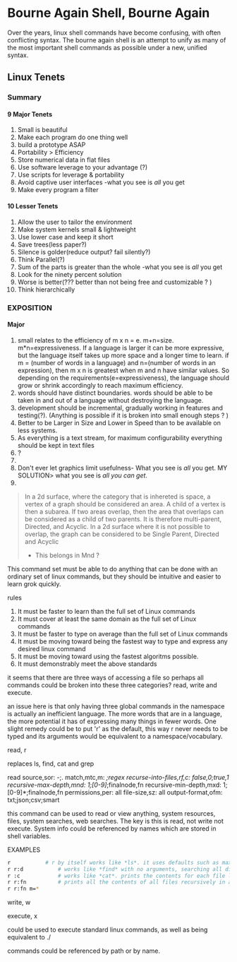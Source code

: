 # Bourne Again Shell, Bourne Again

Over the years, linux shell commands have become confusing, with often conflicting syntax. The bourne again shell is an attempt to unify as many of the most important shell commands as possible under a new, unified syntax.


## Linux Tenets

### Summary

#### 9 Major Tenets

1.	Small is beautiful
2.	Make each program do one thing well
3.	build a prototype ASAP
4.	Portability > Efficiency
5.	Store numerical data in flat files
6.	Use software leverage to your advantage (?)
7.	Use scripts for leverage & portability
8.	Avoid captive user interfaces
		-what you see is *all* you get
9.	Make every program a filter

#### 10 Lesser Tenets

1.	Allow the user to tailor the environment
2.	Make system kernels small & lightweight
3.	Use lower case and keep it short
4.	Save trees(less paper?)
5.	Silence is golder(reduce output? fail silently?)
6.	Think Parallel(?)
7.	Sum of the parts is greater than the whole
		-what you see is *all* you get
8.	Look for the ninety percent solution
9.	Worse is better(??? better than not being free and customizable ? )
10.	Think hierarchically

### EXPOSITION

#### Major

1.	small relates to the efficiency of m x n = e. m+n=size. m*n=expressiveness. If a language is larger it can be more expressive, but the language itself takes up more space and a longer time to learn. if m = (number of words in a language) and n=(number of words in an expression), then m x n is greatest when m and n have similar values. So depending on the requirements(e=expressiveness), the language should grow or shrink accordingly to reach maximum efficiency.
2.	words should have distinct boundaries. words should be able to be taken in and out of a language without destroying the language.
3.	development should be incremental, gradually working in features and testing(?). (Anything is possible if it is broken into small enough steps ? )
4.	Better to be Larger in Size and Lower in Speed than to be available on less systems.
5.	As everything is a text stream, for maximum configurability everything should be kept in text files
6.	?
7.	
8.	Don't ever let graphics limit usefulness- What you see is *all* you get. MY SOLUTION> what you see is *all you can get*.
9. 


> In a 2d surface, where the category that is inhereted is space, a vertex of a graph should be considered an area. A child of a vertex is then a subarea. If two areas overlap, then the area that overlaps can be considered as a child of two parents. It is therefore multi-parent, Directed, and Acyclic.
> In a 2d surface where it is not possible to overlap, the graph can be considered to be Single Parent, Directed and Acyclic
>  - This belongs in Mnd ? 

This command set must be able to do anything that can be done with an ordinary set of linux commands, but they should be intuitive and easier to learn grok quickly.

rules
1. It must be faster to learn than the full set of Linux commands
2. It must cover at least the same domain as the full set of Linux commands
3. It must be faster to type on average than the full set of Linux commands 
4. It must be moving toward being the fastest way to type and express any desired linux command
5. It must be moving toward using the fastest algoritms possible.
6. It must demonstrably meet the above standards

it seems that there are three ways of accessing a file so perhaps all commands could be broken into these three categories? read, write and execute.

an issue here is that only having three global commands in the namespace is actually an inefficient language. The more words that are in a language, the more potential it has of expressing many things in fewer words. One slight remedy could be to put 'r' as the default, this way r never needs to be typed and its arguments would be equivalent to a namespace/vocabulary.

read, r

replaces ls, find, cat and grep

read 
source,sor:						-;.
match,mtc,m:					*;regex
recurse-into-files,rf,c:		false,0;true,1
recursive-max-depth,mnd:		1;[0-9]*;finalnode,fn
recursive-min-depth,mxd:		1;[0-9]*;finalnode,fn
permissions,per:				all
file-size,sz:					all	
output-format,ofm:	txt;json;csv;smart

this command can be used to read or view anything, system resources, files, system searches, web searches. The key is this is read, not write not execute.
System info could be referenced by names which are stored in shell variables.

EXAMPLES
``` bash
r 			# r by itself works like *ls*. it uses defaults such as max-depth=1 min-depth=1 and just prints the files in the current directory
r r:d			# works like *find* with no arguments, searching all directories for all files
r :c			# works like *cat*. prints the contents for each file listed in the source. Given no source it 'cats' all files in the working directory.
r r:fn			# prints all the contents of all files recursively in all child directories
r r:fn m=*		
```
write, w

execute, x

could be used to execute standard linux commands, as well as being equivalent to ./

commands could be referenced by path or by name.
